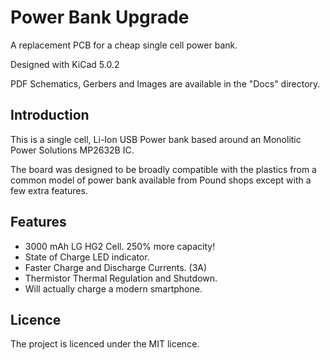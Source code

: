 # Power Bank Upgrade

A replacement PCB for a cheap single cell power bank.

Designed with KiCad 5.0.2

PDF Schematics, Gerbers and Images are available in the "Docs" directory.

## Introduction

This is a single cell, Li-Ion USB Power bank based around an Monolitic Power Solutions MP2632B IC.

The board was designed to be broadly compatible with the plastics from a common model of power bank available from Pound shops except with a few extra features.

## Features

* 3000 mAh LG HG2 Cell. 250% more capacity!
* State of Charge LED indicator.
* Faster Charge and Discharge Currents. (3A)
* Thermistor Thermal Regulation and Shutdown.
* Will actually charge a modern smartphone.

## Licence
The project is licenced under the MIT licence.